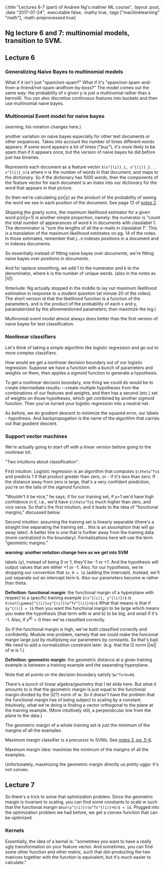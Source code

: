 {:title "Lectures 6-7 (part) of Andrew Ng's mathier ML course", :layout :post, :date "2017-07-24", :executable false, :mathy true, :tags ["machinelearning" "math"], :math-preprocessed true}

## Ng lecture 6 and 7: multinomial models, transition to SVM. 

## Lecture 6

### Generalizing Naive Bayes to multinomial models

What if it isn't just "spam/not-spam?" What if it's "spam/not-spam-and-from-a-friend/not-spam-andfrom-by-boss?"  The model comes out the same way: the probability of x given y is just a multinomial rather than a bernoilli. You can also discretize continuous features into buckets and then use multinomial naive bayes.


### Multinomial Event model for naive bayes 

(warning, his notation changes here.)

another variation on naive bayes especially for other text documents or other sequences.  Takes into account the number of times different words appears.  If some word appears a lot of times ("buy"), it's more likely to be spam than if it appears once, but the version of naive bayes he did before just has binaries.

Represents each document as a feature vector `$(x^{(i)}_1, x^{(i)}_2... x^{(i)}_n)$` where n is the number of words in that document, and maps to the dictionary.  So if the dictionary has 1000 words, then the components of the feature vector for each document is an index into our dictionary for the word that appears in that picture. 

So then we're calculating p(x|y) as the product of the probability of seeing the word we see in each position of the document.  See page 13 of [notes 2](https://see.stanford.edu/materials/aimlcs229/cs229-notes2.pdf). 

Skipping the gnarly sums, the maximum likelihood estimator for a given word p(xi|y=1) is another simple proportion, namely: the numerator is "count the total number of appearances of word k in documents with classlabel 1.  The denominator is "sum the lengths of all the e-mails in classlabel 1".  This is a translation of the maximum likelihood estimates on pg. 14 of the notes.  In those estimates, remember that j...n indexes positions in a document and m indexes documents.

So essentially instead of fitting naive bayes over *documents*, we're fitting naive bayes over *positions in documents*.  

And for laplace smoothing, we add 1 to the numerator and k to the denominator, where k is the number of unique words. (also in the notes as |V|).  

(Interlude: Ng actually stopped in the middle to lay out maximum likelihood estimation in response to a student question (at minute 20 of the video).  The short version id that the likelihood function is a function of the parameters, and is the product of the probability of each x and y, paramaterized by the aforementioned parameters; then maximize the log.)

Multinomial event model almost always does better than the first version of naive bayes for text classification. 

### Nonlinear classifiers

Let's think of taking a simple algorithm like logistic regression and go out to more complex classifiers. 

How would we get a nonlinear decision boundary out of our logistic regression. Suppose we have a function with a bunch of parameters and weights on them, then applies a sigmoid function to generate a hypothesis.  

To get a nonlinear decision boundary, one thing we could do would be to create intermediate results---create multiple hypotheses from the combinations of our features and weights, and then has a second (etc.) set of weights on those hypotheses, which get combined by another sigmoid function.  Then you've turned your logistic regression into a neutral net.

As before, we do gradient descent to minimize the squared error, our labels - hypothesis.  And backpropogation is the name of the algorithm that carries out that gradient descent.

### Support vector machines

We're actually going to start off with a linear version before going to the nonlinear bit. 

"Two intuitions about classification":

First intuition.  Logistic regression is an algorithm that computes `$\theta^Tx$` and predicts 1 if that product greater than zero, or - if it's less than zero.  If the distance away from zero is large, that's a very confident prediction, you're on the tails of the sigmoid function. 

"Wouldn't it be nice," he says, if for our training set, if y=1 we'd have high confidence in it, i.e., we'd have `$\theta^Tx$` much higher than zero, and vice versa.  So that's the first intuition, and it leads to the idea of "functional margins," discussed below.

Second intuition: assuming the training set is linearly separable (there's a straight line separating the training set... this is an assumption that will go away later).  A better line is one that is further away from the training data (more centralized in the boundary).  Formalizations here will use the term "geometric margins."

**warning: another notation change here as we get into SVM**

labels (y), instead of being 0 or 1, they'll be -1 or +1.  And the hypothesis will output values that are either +1 or -1. Also, for our hypothesis, we're dropping our convention that `$x_0 = 1$` (adding the intercept).  Instead, we'll just separate out an intercept term b.  Also our parameters become w rather than theta.

**Definition: functional margin**: the functional margin of a hyperplane with respect to a specific training example `$(x^{(i)}, y^{(i)})$` is `$\hat{\gamma}^{(i)}=y^{(i)}(w^Tx^{(i)}+b)$`  What that means is that if `$y^{(i)} = 1$` then you want the functional margin to be large which means you make the hypothesis (that term with w and b) to be big, and small if it's -1. Also, if $\hat{\gamma}^{(i)} > 0$ then we've classified correctly.

So if the functional margin is high, we've both classified correctly and confidently.  Module one problem, namely that we could make the funcional margin large just by multiplying our parameters by constants. So that's bad. We need to add a normalization constraint later. (e.g. that the l2 norm ||w|| of w is 1.) 

**Definition: geometric margin**: the geometric distance at a given training example is between a training example and the separating hyperplane. 

Note that all points on the decision boundary satisfy `$w^Tx+b=0$`.

There's a bunch of linear algebra/geometry that I let slide here.  But what it amounts to is that the geometric margin is just equal to the functional margin divided by the (l2?) norm of w. So it doesn't have the problem that the functional margin has of being subject to scaling by a constant.  Intuitively, what we're doing is finding a vector orthogonal to the plane at the training example.  (More intuitively still, a perpendicular line from the plane to the data.)

The geometric margin of a whole training set is just the minimum of the margins of all the examples. 

Maximum margin classifier is a precursor to SVMs. See [notes 3, pg. 5-6](https://see.stanford.edu/materials/aimlcs229/cs229-notes3.pdf).

Maximum margin idea: maximize the minimum of the margins of all the examples.

Unfortunately, maximizing the geometric margin directly us pretty uggo: it's not convex. 

## Lecture 7

So there's a trick to solve that optimization problem. Since the geometric margin is invariant to scaling, you can find some constants to scale w such that the functional margin `$min(y^{(i)})(w^Tx^{(i)}+b)$ = 1$`. Plugged into the optimization problem we had before, we get a convex function that can be optimized. 


### Kernels

Essentially, the idea of a kernel is: "sometimes you want to have a really ugly transformation on your feature vector.  And sometimes, you can find some other function and other matrix, such that dot-producting the two matrices together with the function is equivalent, but it's much easier to calculate."
